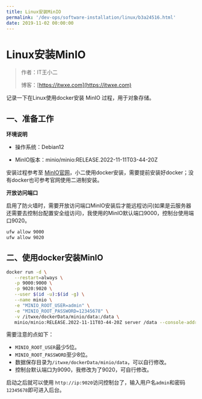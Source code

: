 ```yaml
---
title: Linux安装MinIO
permalink: '/dev-ops/software-installation/linux/b3a24516.html'
date: 2019-11-02 00:00:00
---
```


# Linux安装MinIO

> 作者：IT王小二
>
> 博客：[https://itwxe.com](https://itwxe.com)

记录一下在Linux使用docker安装 MinIO 过程，用于对象存储。

## 一、准备工作

**环境说明**

- 操作系统：Debian12

- MinIO版本：minio/minio:RELEASE.2022-11-11T03-44-20Z

安装过程参考至 [MinIO官网](https://docs.min.io/cn/minio-quickstart-guide.html)，小二使用docker安装，需要提前安装好docker；没有docker也可参考官网使用二进制安装。

**开放访问端口**

启用了防火墙时，需要开放访问端口MinIO安装后才能远程访问(如果是云服务器还需要去控制台配置安全组访问)，我使用的MinIO默认端口9000，控制台使用端口9020。

```bash
ufw allow 9000
ufw allow 9020
```

## 二、使用docker安装MinIO

```bash
docker run -d \
   --restart=always \
   -p 9000:9000 \
   -p 9020:9020 \
   --user $(id -u):$(id -g) \
   --name minio \
   -e "MINIO_ROOT_USER=admin" \
   -e "MINIO_ROOT_PASSWORD=12345678" \
   -v /itwxe/dockerData/minio/data:/data \
   minio/minio:RELEASE.2022-11-11T03-44-20Z server /data --console-address ":9020" -address ":9000"
```

需要注意的点如下：

- `MINIO_ROOT_USER`最少5位。
- `MINIO_ROOT_PASSWORD`至少8位。
- 数据保存目录为`/itwxe/dockerData/minio/data`，可以自行修改。
- 控制台默认端口为9090，我修改为了9020，可自行修改。

启动之后就可以使用 `http://ip:9020`访问控制台了，输入用户名`admin`和密码`12345678`即可进入后台。